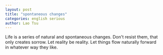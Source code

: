 ```yaml
---
layout: post
title: "spontaneous changes"
categories: english serious
author: Lao Tsu
---
```

Life is a series of natural and spontaneous changes. Don't resist them,  that only creates sorrow. Let reality be reality. Let things flow naturally forward in whatever way they like.
